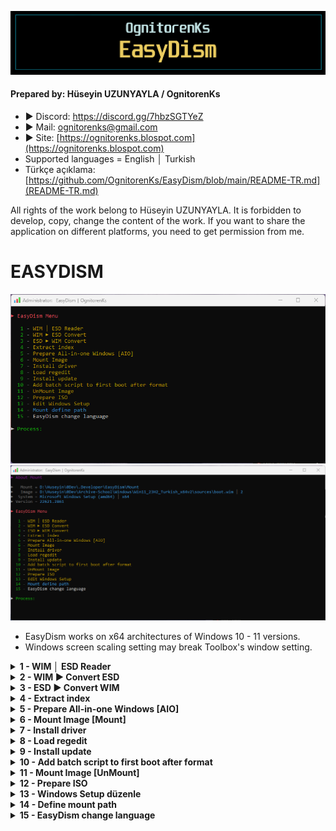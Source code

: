 ![Repo1](https://raw.githubusercontent.com/OgnitorenKs/EasyDism/main/.github/Repo-SS/Title.png)

#### Prepared by: Hüseyin UZUNYAYLA / OgnitorenKs
- ► Discord: https://discord.gg/7hbzSGTYeZ
- ► Mail: ognitorenks@gmail.com
- ► Site: [https://ognitorenks.blospot.com](https://ognitorenks.blospot.com)
- Supported languages = English │ Turkish
- Türkçe açıklama: [https://github.com/OgnitorenKs/EasyDism/blob/main/README-TR.md](README-TR.md)

All rights of the work belong to Hüseyin UZUNYAYLA. It is forbidden to develop, copy, change the content of the work. If you want to share the application on different platforms, you need to get permission from me.

# EASYDISM

![Tool0](https://raw.githubusercontent.com/OgnitorenKs/EasyDism/main/.github/EN-SS/0.png)
![Tool0](https://raw.githubusercontent.com/OgnitorenKs/EasyDism/main/.github/EN-SS/6.4.png)

- EasyDism works on x64 architectures of Windows 10 - 11 versions.
- Windows screen scaling setting may break Toolbox's window setting.

<details><B><summary> 1 - WIM │ ESD Reader</B></summary>

In this section you can view the contents of 'install.wim', 'instal.esd' and 'boot.wim'.

![Tool0](https://raw.githubusercontent.com/OgnitorenKs/EasyDism/main/.github/EN-SS/1.1.png)
![Tool0](https://raw.githubusercontent.com/OgnitorenKs/EasyDism/main/.github/EN-SS/1.2.png)

</details><details><B><summary> 2 - WIM ► Convert ESD</B></summary>

- You can convert install.wim to install.esd. 
- Esd conversion will compress install.wim considerably and reduce its size.

![Tool0](https://raw.githubusercontent.com/OgnitorenKs/EasyDism/main/.github/EN-SS/2.1.png)
![Tool0](https://raw.githubusercontent.com/OgnitorenKs/EasyDism/main/.github/EN-SS/2.2.png)
![Tool0](https://raw.githubusercontent.com/OgnitorenKs/EasyDism/main/.github/EN-SS/2.3.png)

</details><details><B><summary> 3 - ESD ► Convert WIM</B></summary>

- You can convert install.esd to install.wim.
- To reprocess install.esd files, they must first be converted to install.wim.

![Tool0](https://raw.githubusercontent.com/OgnitorenKs/EasyDism/main/.github/EN-SS/3.1.png)
![Tool0](https://raw.githubusercontent.com/OgnitorenKs/EasyDism/main/.github/EN-SS/3.2.png)
![Tool0](https://raw.githubusercontent.com/OgnitorenKs/EasyDism/main/.github/EN-SS/3.3.png)

</details><details><B><summary> 4 - Extract index</B></summary>

You can also use this section as an index eraser. Because the index deletion does not clean the junk files in install.wim, the size will not decrease. However, the 'index extractor' will not include junk files in the newly created install file, so if you have edited it before, the size will decrease.

![Tool0](https://raw.githubusercontent.com/OgnitorenKs/EasyDism/main/.github/EN-SS/4.1.png)
![Tool0](https://raw.githubusercontent.com/OgnitorenKs/EasyDism/main/.github/EN-SS/4.2.png)
![Tool0](https://raw.githubusercontent.com/OgnitorenKs/EasyDism/main/.github/EN-SS/4.3.png)

If you have already extracted in this section and you forgot to get your files from the EasyDism folder, it offers an option for new operations. In other words, if there is an install.wim/esd file in the Output folder, it will warn you according to your extraction process.

![Tool0](https://raw.githubusercontent.com/OgnitorenKs/EasyDism/main/.github/EN-SS/4.4.png)
![Tool0](https://raw.githubusercontent.com/OgnitorenKs/EasyDism/main/.github/EN-SS/4.5.png)

</details><details><B><summary> 5 - Prepare All-in-one Windows [AIO]</B></summary>

It allows you to combine different versions of Windows into a single ISO. In other words, it allows you to create a single install.wim file with Windows 10 and Windows 11 versions together.

![Tool0](https://raw.githubusercontent.com/OgnitorenKs/EasyDism/main/.github/EN-SS/5.1.png)
![Tool0](https://raw.githubusercontent.com/OgnitorenKs/EasyDism/main/.github/EN-SS/5.2.png)
![Tool0](https://raw.githubusercontent.com/OgnitorenKs/EasyDism/main/.github/EN-SS/5.3.png)

</details><details><B><summary> 6 - Mount Image [Mount]</B></summary>

Allows you to extract the image file to the directory. You cannot extract more than one image. Once the image is defined, it writes information about its contents to the main menu.

![Tool0](https://raw.githubusercontent.com/OgnitorenKs/EasyDism/main/.github/EN-SS/6.1.png)
![Tool0](https://raw.githubusercontent.com/OgnitorenKs/EasyDism/main/.github/EN-SS/6.2.png)
![Tool0](https://raw.githubusercontent.com/OgnitorenKs/EasyDism/main/.github/EN-SS/6.3.png)
![Tool0](https://raw.githubusercontent.com/OgnitorenKs/EasyDism/main/.github/EN-SS/6.4.png)

</details><details><B><summary> 7 - Install driver</B></summary>

Allows you to install drivers to indexed images. You can add the drivers you want to add in the 'Driver' folder in the installed directory of EasyDism. You can perform the installation process by clicking and running this section.

</details><details><B><summary> 8 - Load regedit</B></summary>

It allows you to integrate regedit records into the image. Put the '.reg' files you want to install into the 'Regedit' folder in the installed directory of EasyDism. You can then run this section and start the integration process. You will not find such advanced regedit registry integration in any other application.

</details><details><B><summary> 9 - Install update</B></summary>

It allows you to install updates into the mounted image. Put the update files you want to install into the 'Update' folder in the installed directory of EasyDism. You can then run this partition and perform the installation process. This section will also clean up the update trash files at the end of the process.

</details><details><B><summary> 10 - Add batch script to first boot after format</B></summary>

A script file is added to the mounted image that will run on the first boot of the system. In this script file you can add the script files you want to run on first boot.
- You can add .bat .cmd .cmd .vbs .vbs .ps1 script files to this section. Open the directory where EasyDism is installed and put the files in the ".Script-AfterSetup" folder.
- You can add an unattended program and install it on first boot. Open the directory where EasyDism is installed and put the files in the ".Script-AfterSetup" folder. Add only unattended programs.
- You can add .reg files that need to be applied on first boot. Open the directory where EasyDism is installed and put the files in the ".Script-AfterSetup" folder.
- You can add files to the desktop. Open the directory where EasyDism is installed and put the files in the ".Desktop-AfterSetup" folder. It will not add empty folders. It will add to the desktop as "EasyDism_OgnitorenKs" folder.

</details><details><B><summary> 11 - Mount Image [UnMount]</B></summary>

It collects the mounted system and turns it into install.wim. After you make edits to the mounted image, the size of install.wim may increase instead of decreasing. This is because the components we removed remain as garbage files. When this section collects the mounted image, it first extracts the indexes to a separate directory and then rebuilds them. This will reduce the size as the junk files are deleted.

- After the collection process, the image information in the main menu will be removed.

![Tool0](https://raw.githubusercontent.com/OgnitorenKs/EasyDism/main/.github/EN-SS/10.1.png)
![Tool0](https://raw.githubusercontent.com/OgnitorenKs/EasyDism/main/.github/EN-SS/10.2.png)
![Tool0](https://raw.githubusercontent.com/OgnitorenKs/EasyDism/main/.github/EN-SS/10.3.png)

</details><details><B><summary> 12 - Prepare ISO</B></summary>

It allows you to prepare a suitable ISO for UEFI and Legacy BIOS installation. After the ISO is prepared, the folder where it was created will open. If there is an ISO with the same name that you have forgotten in your previous operations, it will warn you beforehand.

![Tool0](https://raw.githubusercontent.com/OgnitorenKs/EasyDism/main/.github/EN-SS/11.1.png)
![Tool0](https://raw.githubusercontent.com/OgnitorenKs/EasyDism/main/.github/EN-SS/11.2.png)

</details><details><B><summary> 13 - Windows Setup düzenle</B></summary>

In this section, the “Windows Setup” section in the boot.wim file is edited. Here are the steps to be asked in order;
- "Add Lerup Launch bar and programs?" ► With this setting we add a WinPE application that functions like a start menu on the installation screen. It also includes utilities such as Explorer++, AOMEI Partition Assistan. If you accept the action, it will download the relevant files from the github repository and integrate them into boot.wim.
- "Integrate Windows 11 Bypass registers?" ► Windows 11 integrates bypass registers into boot.wim to bypass installation restrictions.
- "Should Setup area images be changed?" ► For this question to appear; you need to edit the "background.bmp", "spwizimg.dll", "setup.bmp" files and place them in the “Boot” folder in the directory where EasyDism is installed. Otherwise it will skip this section. For editing details, you can check the location on my blog page; https://ognitorenks.blogspot.com/2022/03/windows-setup-bolumu-nasl-duzenlenir.html
- "Install VMD drivers?" ► There are no integrated drivers in Windows for this feature developed for the new generation of Laptop devices, so the disks cannot be displayed during installation. To avoid this kind of problem, it integrates the drivers into boot.wim. If you accept the process, it will download and install the relevant drivers from the Github repository.
- "Collect mount directory?" ► will ask you if you want to save the changes and mount the mount directory if you are not going to make any other edits after the process is complete.

</details><details><B><summary> 14 - Define mount path</B></summary>

In this section, if you have an image that you have previously mounted, you can select and define it and then you can operate on EasyDism. After the definition, the main menu will display information about the image.

![Tool0](https://raw.githubusercontent.com/OgnitorenKs/EasyDism/main/.github/EN-SS/10.1.png)
![Tool0](https://raw.githubusercontent.com/OgnitorenKs/EasyDism/main/.github/EN-SS/6.4.png)

</details><details><B><summary> 15 - EasyDism change language</B></summary>

At startup, the default system language is automatically selected. You can use this section if you want to change it.

![Tool0](https://raw.githubusercontent.com/OgnitorenKs/EasyDism/main/.github/EN-SS/15.png)

</details>